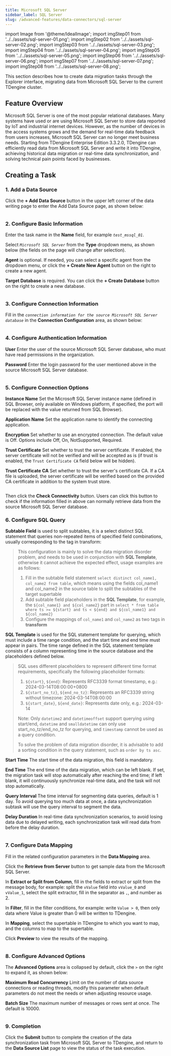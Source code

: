```yaml
---
title: Microsoft SQL Server
sidebar_label: SQL Server
slug: /advanced-features/data-connectors/sql-server
---
```


import Image from '@theme/IdealImage';
import imgStep01 from '../../assets/sql-server-01.png';
import imgStep02 from '../../assets/sql-server-02.png';
import imgStep03 from '../../assets/sql-server-03.png';
import imgStep04 from '../../assets/sql-server-04.png';
import imgStep05 from '../../assets/sql-server-05.png';
import imgStep06 from '../../assets/sql-server-06.png';
import imgStep07 from '../../assets/sql-server-07.png';
import imgStep08 from '../../assets/sql-server-08.png';

This section describes how to create data migration tasks through the Explorer interface, migrating data from Microsoft SQL Server to the current TDengine cluster.

## Feature Overview

Microsoft SQL Server is one of the most popular relational databases. Many systems have used or are using Microsoft SQL Server to store data reported by IoT and industrial internet devices. However, as the number of devices in the access systems grows and the demand for real-time data feedback from users increases, Microsoft SQL Server can no longer meet business needs. Starting from TDengine Enterprise Edition 3.3.2.0, TDengine can efficiently read data from Microsoft SQL Server and write it into TDengine, achieving historical data migration or real-time data synchronization, and solving technical pain points faced by businesses.

## Creating a Task

### 1. Add a Data Source

Click the **+ Add Data Source** button in the upper left corner of the data writing page to enter the Add Data Source page, as shown below:

<figure>
<Image img={imgStep01} alt=""/>
</figure>

### 2. Configure Basic Information

Enter the task name in the **Name** field, for example *`test_mssql_01`*.

Select *`Microsoft SQL Server`* from the **Type** dropdown menu, as shown below (the fields on the page will change after selection).

**Agent** is optional. If needed, you can select a specific agent from the dropdown menu, or click the **+ Create New Agent** button on the right to create a new agent.

**Target Database** is required. You can click the **+ Create Database** button on the right to create a new database.

<figure>
<Image img={imgStep02} alt=""/>
</figure>

### 3. Configure Connection Information

Fill in the *`connection information for the source Microsoft SQL Server database`* in the **Connection Configuration** area, as shown below:

<figure>
<Image img={imgStep03} alt=""/>
</figure>

### 4. Configure Authentication Information

**User** Enter the user of the source Microsoft SQL Server database, who must have read permissions in the organization.

**Password** Enter the login password for the user mentioned above in the source Microsoft SQL Server database.

<figure>
<Image img={imgStep04} alt=""/>
</figure>

### 5. Configure Connection Options

**Instance Name** Set the Microsoft SQL Server instance name (defined in SQL Browser, only available on Windows platform, if specified, the port will be replaced with the value returned from SQL Browser).

**Application Name** Set the application name to identify the connecting application.

**Encryption** Set whether to use an encrypted connection. The default value is Off. Options include Off, On, NotSupported, Required.

**Trust Certificate** Set whether to trust the server certificate. If enabled, the server certificate will not be verified and will be accepted as is (if trust is enabled, the `Trust Certificate CA` field below will be hidden).

**Trust Certificate CA** Set whether to trust the server's certificate CA. If a CA file is uploaded, the server certificate will be verified based on the provided CA certificate in addition to the system trust store.

<figure>
<Image img={imgStep05} alt=""/>
</figure>
  
Then click the **Check Connectivity** button. Users can click this button to check if the information filled in above can normally retrieve data from the source Microsoft SQL Server database.

### 6. Configure SQL Query

**Subtable Field** is used to split subtables, it is a select distinct SQL statement that queries non-repeated items of specified field combinations, usually corresponding to the tag in transform:
> This configuration is mainly to solve the data migration disorder problem, and needs to be used in conjunction with **SQL Template**, otherwise it cannot achieve the expected effect, usage examples are as follows:
>
> 1. Fill in the subtable field statement `select distinct col_name1, col_name2 from table`, which means using the fields col_name1 and col_name2 in the source table to split the subtables of the target supertable
> 2. Add subtable field placeholders in the **SQL Template**, for example, the `${col_name1} and ${col_name2}` part in `select * from table where ts >= ${start} and ts < ${end} and ${col_name1} and ${col_name2}`
> 3. Configure the mappings of `col_name1` and `col_name2` as two tags in **transform**

**SQL Template** is used for the SQL statement template for querying, which must include a time range condition, and the start time and end time must appear in pairs. The time range defined in the SQL statement template consists of a column representing time in the source database and the placeholders defined below.
> SQL uses different placeholders to represent different time format requirements, specifically the following placeholder formats:
>
> 1. `${start}`, `${end}`: Represents RFC3339 format timestamp, e.g.: 2024-03-14T08:00:00+0800
> 2. `${start_no_tz}`, `${end_no_tz}`: Represents an RFC3339 string without timezone: 2024-03-14T08:00:00
> 3. `${start_date}`, `${end_date}`: Represents date only, e.g.: 2024-03-14
>
> Note: Only `datetime2` and `datetimeoffset` support querying using start/end, `datetime` and `smalldatetime` can only use start_no_tz/end_no_tz for querying, and `timestamp` cannot be used as a query condition.
>
> To solve the problem of data migration disorder, it is advisable to add a sorting condition in the query statement, such as `order by ts asc`.

**Start Time** The start time of the data migration, this field is mandatory.

**End Time** The end time of the data migration, which can be left blank. If set, the migration task will stop automatically after reaching the end time; if left blank, it will continuously synchronize real-time data, and the task will not stop automatically.

**Query Interval** The time interval for segmenting data queries, default is 1 day. To avoid querying too much data at once, a data synchronization subtask will use the query interval to segment the data.

**Delay Duration** In real-time data synchronization scenarios, to avoid losing data due to delayed writing, each synchronization task will read data from before the delay duration.

<figure>
<Image img={imgStep06} alt=""/>
</figure>

### 7. Configure Data Mapping

Fill in the related configuration parameters in the **Data Mapping** area.

Click the **Retrieve from Server** button to get sample data from the Microsoft SQL Server.

In **Extract or Split from Column**, fill in the fields to extract or split from the message body, for example: split the `vValue` field into `vValue_0` and `vValue_1`, select the split extractor, fill in the separator as `,`, and number as 2.

In **Filter**, fill in the filter conditions, for example: write `Value > 0`, then only data where Value is greater than 0 will be written to TDengine.

In **Mapping**, select the supertable in TDengine to which you want to map, and the columns to map to the supertable.

Click **Preview** to view the results of the mapping.

<figure>
<Image img={imgStep07} alt=""/>
</figure>

### 8. Configure Advanced Options

The **Advanced Options** area is collapsed by default, click the `>` on the right to expand it, as shown below:

**Maximum Read Concurrency** Limit on the number of data source connections or reading threads, modify this parameter when default parameters do not meet the needs or when adjusting resource usage.

**Batch Size** The maximum number of messages or rows sent at once. The default is 10000.

<figure>
<Image img={imgStep08} alt=""/>
</figure>

### 9. Completion

Click the **Submit** button to complete the creation of the data synchronization task from Microsoft SQL Server to TDengine, and return to the **Data Source List** page to view the status of the task execution.
